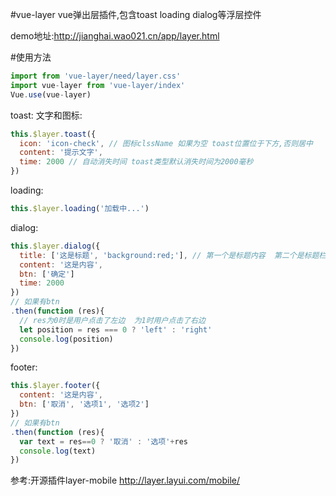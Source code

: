 #vue-layer
vue弹出层插件,包含toast loading dialog等浮层控件

demo地址:http://jianghai.wao021.cn/app/layer.html

#使用方法
```javascript
import from 'vue-layer/need/layer.css'
import vue-layer from 'vue-layer/index'
Vue.use(vue-layer)
```

toast:
文字和图标:
```javascript
this.$layer.toast({
  icon: 'icon-check', // 图标clssName 如果为空 toast位置位于下方,否则居中
  content: '提示文字',
  time: 2000 // 自动消失时间 toast类型默认消失时间为2000毫秒
})
```

loading: 
```javascript
this.$layer.loading('加载中...')
```
dialog:
```javascript
this.$layer.dialog({
  title: ['这是标题', 'background:red;'], // 第一个是标题内容  第二个是标题栏的style(可以为空)
  content: '这是内容',
  btn: ['确定']
  time: 2000
})
// 如果有btn
.then(function (res){
  // res为0时是用户点击了左边  为1时用户点击了右边
  let position = res === 0 ? 'left' : 'right'
  console.log(position)
})
```

footer:
```javascript
this.$layer.footer({
  content: '这是内容',
  btn: ['取消', '选项1', '选项2']
})
// 如果有btn
.then(function (res){
  var text = res==0 ? '取消' : '选项'+res
  console.log(text)
})
```


参考:开源插件layer-mobile http://layer.layui.com/mobile/

